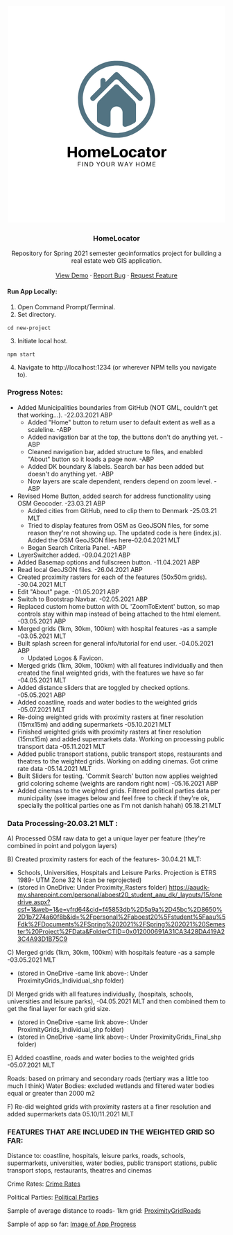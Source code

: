 <!-- PROJECT LOGO -->
<br />
<p align="center">
  <a href="https://github.com/aboestpetersen/Spring21_AAU_Project">
    <img src="images/HomeLocator Logo.png" alt="Logo" width="500" height="500">
  </a>

  <h3 align="center">HomeLocator</h3>

  <p align="center">
    Repository for Spring 2021 semester geoinformatics project for building a real estate web GIS application.
    <br />
    <br />
    <a href="https://realestate-aauspring2021.herokuapp.com/">View Demo</a>
    ·
    <a href="https://github.com/aboestpetersen/Spring21_AAU_Project/issues">Report Bug</a>
    ·
    <a href="https://github.com/aboestpetersen/Spring21_AAU_Project/issues">Request Feature</a>
  </p>
</p>

#### Run App Locally:
1. Open Command Prompt/Terminal.
2. Set directory.
```
cd new-project
```
3. Initiate local host.
```
npm start
```
4. Navigate to http://localhost:1234 (or wherever NPM tells you navigate to).

### Progress Notes:
* Added Municipalities boundaries from GitHub (NOT GML, couldn't get that working...). -22.03.2021 ABP
    * Added "Home" button to return user to default extent as well as a scaleline. -ABP
    * Added navigation bar at the top, the buttons don't do anything yet. -ABP
    * Cleaned navigation bar, added structure to files, and enabled "About" button so it loads a page now. -ABP
    * Added DK boundary & labels. Search bar has been added but doesn't do anything yet. -ABP
    * Now layers are scale dependent, renders depend on zoom level. -ABP
* Revised Home Button, added search for address functionality using OSM Geocoder. -23.03.21 ABP
    * Added cities from GitHub, need to clip them to Denmark -25.03.21 MLT 
    * Tried to display features from OSM as GeoJSON files, for some reason they're not showing up. The updated
code is here (index.js). Added the OSM GeoJSON files here-02.04.2021  MLT 
    * Began Search Criteria Panel. -ABP
* LayerSwitcher added. -09.04.2021 ABP
* Added Basemap options and fullscreen button. -11.04.2021 ABP
* Read local GeoJSON files. -26.04.2021 ABP
* Created proximity rasters for each of the features (50x50m grids). -30.04.2021 MLT
* Edit "About" page. -01.05.2021 ABP
* Switch to Bootstrap Navbar. -02.05.2021 ABP
* Replaced custom home button with OL 'ZoomToExtent' button, so map controls stay within map instead of being attached to the html element. -03.05.2021 ABP
* Merged grids (1km, 30km, 100km) with hospital features -as a sample -03.05.2021 MLT
* Built splash screen for general info/tutorial for end user. -04.05.2021 ABP
    * Updated Logos & Favicon.
* Merged grids (1km, 30km, 100km) with all features individually and then created the final weighted grids, with the features we have so far -04.05.2021 MLT
* Added distance sliders that are toggled by checked options. -05.05.2021 ABP
* Added coastline, roads and water bodies to the weighted grids -05.07.2021 MLT
* Re-doing weighted grids with proximity rasters at finer resolution (15mx15m) and adding supermarkets -05.10.2021 MLT
* Finished weighted grids with proximity rasters at finer resolution (15mx15m) and added supermarkets data. Working on processing public transport data -05.11.2021 MLT
* Added public transport stations, public transport stops, restaurants and theatres to the weighted grids. Working on adding cinemas. Got crime rate data -05.14.2021 MLT
* Built Sliders for testing. 'Commit Search' button now applies weighted grid coloring scheme (weights are random right now) -05.16.2021 ABP
* Added cinemas to the weighted grids. Filtered political parties data per municipality (see images below and feel free to check if they're ok, specially the political parties one as I'm not danish hahah) 05.18.21 MLT

### Data Processing-20.03.21 MLT : 

A) Processed OSM raw data to get a unique layer per feature (they're combined in point and polygon layers)

B) Created proximity rasters for each of the features- 30.04.21 MLT:
* Schools, Universities, Hospitals and Leisure Parks.
Projection is ETRS 1989- UTM Zone 32 N (can be reprojected)
* (stored in OneDrive: Under Proximity_Rasters folder)
 https://aaudk-my.sharepoint.com/personal/aboest20_student_aau_dk/_layouts/15/onedrive.aspx?csf=1&web=1&e=vfrd64&cid=f45853db%2D5a9a%2D45bc%2D8650%2D1b7274a60f8b&id=%2Fpersonal%2Faboest20%5Fstudent%5Faau%5Fdk%2FDocuments%2FSpring%202021%2FSpring%202021%20Semester%20Project%2FData&FolderCTID=0x012000691A31CA3428DA419A23C4A93D1B75C9

C) Merged grids (1km, 30km, 100km) with hospitals feature -as a sample -03.05.2021 MLT

* (stored in OneDrive -same link above-: Under ProximityGrids_Individual_shp folder)

D) Merged grids with all features individually, (hospitals, schools, universities and leisure parks), -04.05.2021 MLT
and then combined them to get the final layer for each grid size.

* (stored in OneDrive -same link above-: Under ProximityGrids_Individual_shp folder)
* (stored in OneDrive -same link above-: Under ProximityGrids_Final_shp folder)

E) Added coastline, roads and water bodies to the weighted grids -05.07.2021 MLT

Roads: based on primary and secondary roads (tertiary was a little too much I think)
Water Bodies: excluded wetlands and filtered water bodies equal or greater than 2000 m2

F) Re-did weighted grids with proximity rasters at a finer resolution and added supermarkets data 05.10/11.2021 MLT

### FEATURES THAT ARE INCLUDED IN THE WEIGHTED GRID SO FAR: 
Distance to: coastline, hospitals, leisure parks, roads, schools, supermarkets, universities, water bodies, public transport stations, public transport stops, restaurants, theatres and cinemas

Crime Rates:
[Crime Rates](data/crime_rates.png)

Political Parties:
[Political Parties](data/political_party.png)

Sample of average distance to roads- 1km grid:
[ProximityGridRoads](images/roads1km.png)

Sample of app so far:
[Image of App Progress](images/app_progress.png)
